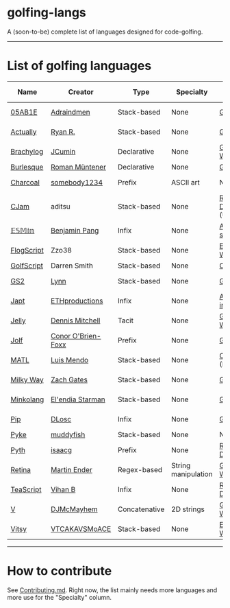 # golfing-langs
A (soon-to-be) complete list of languages designed for code-golfing.

---
# List of golfing languages

| Name | Creator | Type | Specialty | Docs | Quick ref | Online interpreter |
| --- | --- | --- | --- | --- | --- | --- |
| [05AB1E](https://github.com/Adriandmen/05AB1E) | [Adraindmen](https://github.com/Adriandmen) | Stack-based | None | [GitHub](https://github.com/Adriandmen/05AB1E) | [Yes](https://github.com/Adriandmen/05AB1E/blob/master/Info.txt) | [Try it online!](http://05ab1e.tryitonline.net/) |
| [Actually](https://github.com/Mego/Seriously) | [Ryan R.](https://github.com/Mego) | Stack-based | None | [GitHub](https://github.com/Mego/Seriously) | [Yes](https://github.com/Mego/Seriously/blob/master/docs/commands.txt) | [Try it online!](http://actually.tryitonline.net/) |
| [Brachylog](https://github.com/JCumin/Brachylog) | [JCumin](https://github.com/JCumin) | Declarative | None | [GitHub Wiki](https://github.com/JCumin/Brachylog/wiki) | See docs | [Try it online!](http://brachylog.tryitonline.net/) |
| [Burlesque](https://github.com/FMNSSun/Burlesque) | [Roman Müntener](https://github.com/FMNSSun) | Declarative | None | [GitHub](https://github.com/FMNSSun/Burlesque/blob/master/docs/BLSQ.md) | [Yes](http://mroman.ch/burlesque/lref.html) | [Official](http://64.137.252.151/~burlesque/burlesque.cgi) |
| [Charcoal](https://github.com/somebody1234/Charcoal) | [somebody1234](https://github.com/somebody1234) | Prefix | ASCII art | None | No | [Try it online!](http://charcoal.tryitonline.net/) |
| [CJam](https://sourceforge.net/p/cjam/wiki/Home/) | aditsu | Stack-based | None | [Read the Docs](http://cjam.readthedocs.io/en/latest/index.html) (Unofficial) | [Yes](https://dl.dropboxusercontent.com/u/15495351/cjam.pdf) |[Try it online!](http://cjam.tryitonline.net/) |
| [𝔼𝕊𝕄𝕚𝕟](https://github.com/molarmanful/ESMin) | [Benjamin Pang](https://github.com/molarmanful) | Infix | None | [Annotated source](https://github.com/molarmanful/ESMin/blob/gh-pages/interpreter3.js) | No | [Official](http://molarmanful.github.io/ESMin/interpreter3.html) |
| [FlogScript](https://esolangs.org/wiki/FlogScript) | Zzo38 | Stack-based | None | [Esolangs Wiki](https://esolangs.org/wiki/FlogScript) | No? | None? |
| [GolfScript](http://www.golfscript.com/golfscript/) | Darren Smith | Stack-based | None | [Official](http://www.golfscript.com/golfscript/builtin.html) | [Yes](http://www.golfscript.com/golfscript/quickref.html) | [Official](https://copy.sh/golfscript/) |
| [GS2](https://github.com/nooodl/gs2) | [Lynn](https://github.com/nooodl) | Stack-based | None | [GitHub](https://github.com/nooodl/gs2) | See docs | [Try it online!](http://gs2.tryitonline.net/) |
| [Japt](https://github.com/ETHproductions/japt) | [ETHproductions](https://github.com/ETHproductions) | Infix | None | [At interpreter](http://ethproductions.github.io/japt/) | See docs | [Official](http://ethproductions.github.io/japt/)
| [Jelly](https://github.com/DennisMitchell/jelly) | [Dennis Mitchell](https://github.com/DennisMitchell/) | Tacit | None | [GitHub Wiki](https://github.com/DennisMitchell/jelly/wiki) | [Yes](https://github.com/DennisMitchell/jelly/wiki/Atoms) | [Try it online!](http://jelly.tryitonline.net/) |
| [Jolf](https://github.com/ConorOBrien-Foxx/Jolf/) | [Conor O'Brien-Foxx](https://github.com/ConorOBrien-Foxx/Jolf/) | Prefix | None | [GitHub](https://github.com/ConorOBrien-Foxx/Jolf/tree/master/docs) | [Yes](http://conorobrien-foxx.github.io/Jolf/explanation.html#2-commands) | [Official](http://conorobrien-foxx.github.io/Jolf/) |
| [MATL](https://github.com/lmendo/MATL) | [Luis Mendo](https://github.com/lmendo) | Stack-based | None | [Official](https://github.com/lmendo/MATL/blob/master/doc/MATL_spec.pdf) (PDF) | [Yes](https://github.com/lmendo/MATL/blob/master/doc/function_table.pdf) | [Try it online!](http://matl.tryitonline.net/) |
| [Milky Way](https://github.com/zachgates7/Milky-Way) | [Zach Gates](https://github.com/zachgates7) | Stack-based | None | [GitHub](https://github.com/zachgates7/Milky-Way) | See docs | None |
| [Minkolang](https://github.com/elendiastarman/Minkolang) | [El'endia Starman](https://github.com/elendiastarman) | Stack-based | None | [GitHub](https://github.com/elendiastarman/Minkolang) | See docs | [Official](http://play.starmaninnovations.com/minkolang/) |
| [Pip](https://github.com/dloscutoff/pip) | [DLosc](https://github.com/dloscutoff) | Infix | None | [GitHub](https://github.com/dloscutoff/pip/tree/master/Documentation) | See docs | [Try it online!](http://pip.tryitonline.net/) |
| [Pyke](https://github.com/muddyfish/PYKE) | [muddyfish](https://github.com/muddyfish) | Stack-based | None | None? | No | [Official](http://pyke.catbus.co.uk/) |
| [Pyth](https://github.com/isaacg1/pyth) | [isaacg](https://github.com/isaacg1) | Prefix | None | [Read the Docs](https://pyth.readthedocs.io/en/latest/) | [Yes](http://pyth.herokuapp.com/rev-doc.txt) | [Official](http://pyth.herokuapp.com/) |
| [Retina](https://github.com/m-ender/retina) | [Martin Ender](https://github.com/m-ender) | Regex-based | String manipulation | [GitHub Wiki](https://github.com/m-ender/retina/wiki/The-Language) | See docs | [Try it online!](http://retina.tryitonline.net/) |
| [TeaScript](https://github.com/vihanb/TeaScript) | [Vihan B](https://github.com/vihanb) | Infix | None | [Read the Docs](http://teascript.rtfd.org/) | See docs | [Official](http://vihanserver.tk/p/TeaScript/) |
| [V](https://github.com/DJMcMayhem/V) | [DJMcMayhem](https://github.com/DJMcMayhem) | Concatenative | 2D strings | [GitHub Wiki](https://github.com/DJMcMayhem/V/wiki) | [Yes](https://github.com/DJMcMayhem/V/wiki/Normal-Mode-Commands) | [Try it online!](http://v.tryitonline.net/) |
| [Vitsy](https://github.com/VTCAKAVSMoACE/Vitsy/) | [VTCAKAVSMoACE](https://github.com/VTCAKAVSMoACE) | Stack-based | None | [Esolangs Wiki](http://esolangs.org/wiki/Vitsy) | See docs | [Try it online!](http://vitsy.tryitonline.net/) |

---
# How to contribute

See [Contributing.md](https://github.com/ETHproductions/golfing-langs/blob/master/CONTRIBUTING.md). Right now, the list mainly needs more languages and more use for the "Specialty" column.
